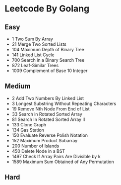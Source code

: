 # Leetcode By Golang

## Easy
- 1 Two Sum By Array
- 21 Merge Two Sorted Lists
- 104 Maximum Depth of Binary Tree
- 141 Linked List Cycle
- 700 Search in a Binary Search Tree
- 872 Leaf-Similar Trees
- 1009 Complement of Base 10 Integer

## Medium
- 2 Add Two Numbers By Linked List
- 3 Longest Substring Without Repeating Characters
- 19 Remove Nth Node From End of List
- 33 Search in Rotated Sorted Array
- 81 Search In Rotated Sorted Array II
- 133 Clone Graph
- 134 Gas Station
- 150 Evaluate Reverse Polish Notation
- 152 Maximum Product Subarray
- 200 Number of Islands
- 450 Delete Node in a BST
- 1497 Check If Array Pairs Are Divisible by k
- 1589 Maximum Sum Obtained of Any Permutation

## Hard
